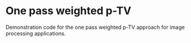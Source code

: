 # One pass weighted p-TV 
Demonstration code for the one pass weighted p-TV approach for image processing applications. 
